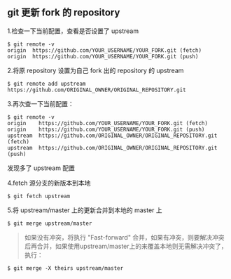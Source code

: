 
## git 更新 fork 的 repository

1.检查一下当前配置，查看是否设置了 upstream

	$ git remote -v
	origin  https://github.com/YOUR_USERNAME/YOUR_FORK.git (fetch)
	origin  https://github.com/YOUR_USERNAME/YOUR_FORK.git (push)

2.将原 repository 设置为自己 fork 出的 repository 的 upstream

	$ git remote add upstream https://github.com/ORIGINAL_OWNER/ORIGINAL_REPOSITORY.git

3.再次查一下当前配置：

	$ git remote -v
	origin    https://github.com/YOUR_USERNAME/YOUR_FORK.git (fetch)
	origin    https://github.com/YOUR_USERNAME/YOUR_FORK.git (push)
	upstream  https://github.com/ORIGINAL_OWNER/ORIGINAL_REPOSITORY.git (fetch)
	upstream  https://github.com/ORIGINAL_OWNER/ORIGINAL_REPOSITORY.git (push)
发现多了 upstream 配置	

4.fetch 源分支的新版本到本地

	$ git fetch upstream


5.将 upstream/master 上的更新合并到本地的 master 上

	$ git merge upstream/master

> 如果没有冲突，将执行 "Fast-forward" 合并，如果有冲突，则要解决冲突后再合并，如果使用upstream/master上的来覆盖本地则无需解决冲突了，执行：
	
	$ git merge -X theirs upstream/master

